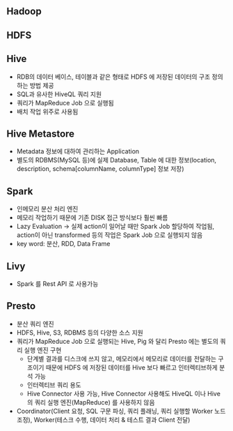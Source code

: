 ## Hadoop

## HDFS

## Hive

 - RDB의 데이터 베이스, 테이블과 같은 형태로 HDFS 에 저장된 데이터의 구조 정의하는 방법 제공
 - SQL과 유사한 HiveQL 쿼리 지원
 - 쿼리가 MapReduce Job 으로 실행됨
 - 배치 작업 위주로 사용됨

## Hive Metastore

 - Metadata 정보에 대하여 관리하는 Application
 - 별도의 RDBMS(MySQL 등)에 실제 Database, Table 에 대한 정보(location, description, schema[columnName, columnType] 정보 저장) 

## Spark

 - 인메모리 분산 처리 엔진
 - 메모리 작업하기 때문에 기존 DISK 접근 방식보다 훨씬 빠름
 - Lazy Evaluation -> 실제 action이 일어날 때만 Spark Job 할당하여 작업됨, action이 아닌 transformed 등의 작업은 Spark Job 으로 실행되지 않음
 - key word: 분산, RDD, Data Frame

## Livy

 - Spark 를 Rest API 로 사용가능

## Presto

 - 분산 쿼리 엔진
 - HDFS, Hive, S3, RDBMS 등의 다양한 소스 지원
 - 쿼리가 MapReduce Job 으로 실행되는 Hive, Pig 와 달리 Presto 에는 별도의 쿼리 실행 엔진 구현
   - 단계별 결과를 디스크에 쓰지 않고, 메모리에서 메모리로 데이터를 전달하는 구조이기 때문에 HDFS 에 저장된 데이터를 Hive 보다 빠르고 인터렉티브하게 분석 가능
   - 인터렉티브 쿼리 용도
   - Hive Connector 사용 가능, Hive Connector 사용해도 HiveQL 이나 Hive 의 쿼리 실행 엔진(MapReduce) 를 사용하지 않음
 - Coordinator(Client 요청, SQL 구문 파싱, 쿼리 플래닝, 쿼리 실행할 Worker 노드 조정), Worker(테스크 수행, 데이터 처리 & 테스트 결과 Client 전달)